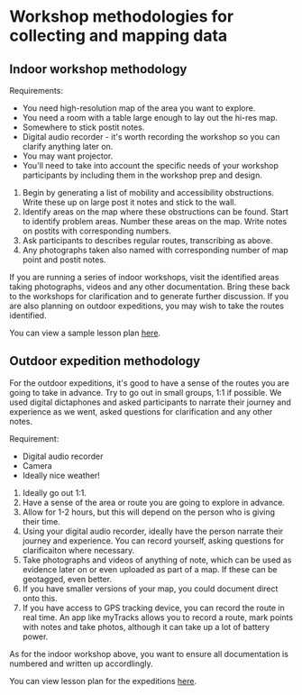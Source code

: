 # Workshop methodologies for collecting and mapping data

## Indoor workshop methodology

Requirements:
* You need high-resolution map of the area you want to explore.
* You need a room with a table large enough to lay out the hi-res map.
* Somewhere to stick postit notes.
* Digital audio recorder - it's worth recording the workshop so you can clarify anything later on.
* You may want projector.
* You'll need to take into account the specific needs of your workshop participants by including them in the workshop prep and design.

1. Begin by generating a list of mobility and accessibility obstructions. Write these up on large post it notes and stick to the wall. 
2. Identify areas on the map where these obstructions can be found. Start to identify problem areas. Number these areas on the map. Write notes on postits with corresponding numbers.
3. Ask participants to describes regular routes, transcribing as above.
4. Any photographs taken also named with corresponding number of map point and postit notes. 

If you are running a series of indoor workshops, visit the identified areas taking photographs, videos and any other documentation. Bring these back to the workshops for clarification and to generate further discussion.
If you are also planning on outdoor expeditions, you may wish to take the routes identified.

You can view a sample lesson plan [here](https://github.com/OpenDataManchester/training-and-resources/blob/master/Mapping%20Mobility%20Stockport/Mapping%20Mobility%20Workshop%20Style%20A%20-%20Draft(1).pdf).

## Outdoor expedition methodology

For the outdoor expeditions, it's good to have a sense of the routes you are going to take in advance. Try to go out in small groups, 1:1 if possible. We used digital dictaphones and asked participants to narrate their journey and experience as we went, asked questions for clarification and any other notes. 

Requirement:
* Digital audio recorder
* Camera
* Ideally nice weather!

1. Ideally go out 1:1.
2. Have a sense of the area or route you are going to explore in advance.
3. Allow for 1-2 hours, but this will depend on the person who is giving their time.
4. Using your digital audio recorder, ideally have the person narrate their journey and experience. You can record yourself, asking questions for clarificaiton where necessary.
5. Take photographs and videos of anything of note, which can be used as evidence later on or even uploaded as part of a map. If these can be geotagged, even better.
6. If you have smaller versions of your map, you could document direct onto this.
7. If you have access to GPS tracking device, you can record the route in real time. An app like myTracks allows you to record a route, mark points with notes and take photos, although it can take up a lot of battery power.

As for the indoor workshop above, you want to ensure all documentation is numbered and written up accordlingly. 

You can view lesson plan for the expeditions [here](https://github.com/OpenDataManchester/training-and-resources/blob/master/Mapping%20Mobility%20Stockport/Mapping%20Mobility%20Workshop%20Style%20B%20-%20Draft-1.pdf).
